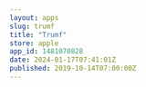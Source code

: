 ```yaml
---
layout: apps
slug: trumf
title: "Trumf"
store: apple
app_id: 1481070828
date: 2024-01-17T07:41:01Z
published: 2019-10-14T07:00:00Z
---
```

